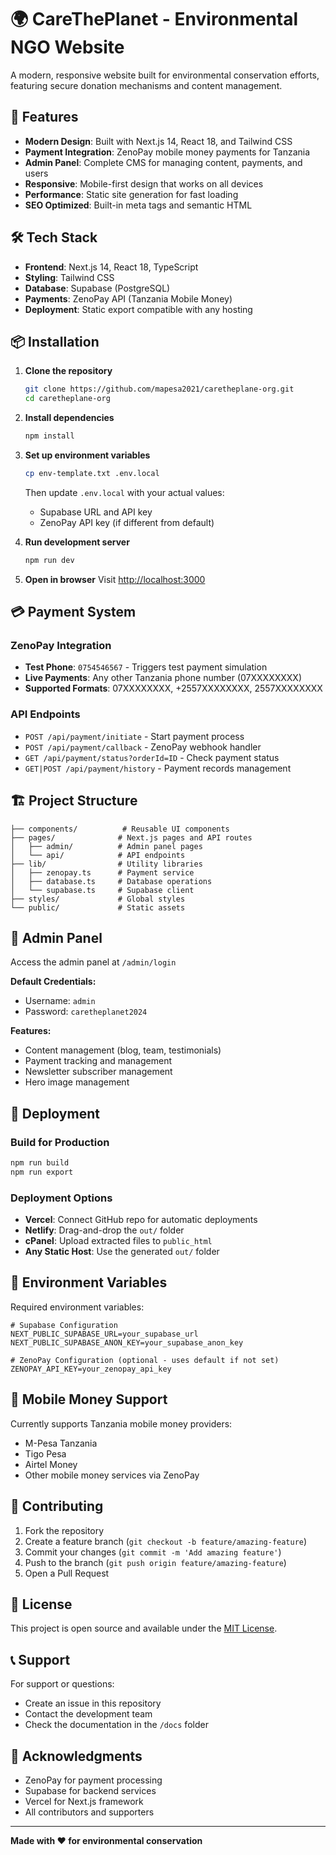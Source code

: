 # 🌍 CareThePlanet - Environmental NGO Website

A modern, responsive website built for environmental conservation efforts, featuring secure donation mechanisms and content management.

## 🚀 Features

- **Modern Design**: Built with Next.js 14, React 18, and Tailwind CSS
- **Payment Integration**: ZenoPay mobile money payments for Tanzania
- **Admin Panel**: Complete CMS for managing content, payments, and users
- **Responsive**: Mobile-first design that works on all devices
- **Performance**: Static site generation for fast loading
- **SEO Optimized**: Built-in meta tags and semantic HTML

## 🛠️ Tech Stack

- **Frontend**: Next.js 14, React 18, TypeScript
- **Styling**: Tailwind CSS
- **Database**: Supabase (PostgreSQL)
- **Payments**: ZenoPay API (Tanzania Mobile Money)
- **Deployment**: Static export compatible with any hosting

## 📦 Installation

1. **Clone the repository**
   ```bash
   git clone https://github.com/mapesa2021/caretheplane-org.git
   cd caretheplane-org
   ```

2. **Install dependencies**
   ```bash
   npm install
   ```

3. **Set up environment variables**
   ```bash
   cp env-template.txt .env.local
   ```
   Then update `.env.local` with your actual values:
   - Supabase URL and API key
   - ZenoPay API key (if different from default)

4. **Run development server**
   ```bash
   npm run dev
   ```

5. **Open in browser**
   Visit [http://localhost:3000](http://localhost:3000)

## 💳 Payment System

### ZenoPay Integration
- **Test Phone**: `0754546567` - Triggers test payment simulation
- **Live Payments**: Any other Tanzania phone number (07XXXXXXXX)
- **Supported Formats**: 07XXXXXXXX, +2557XXXXXXXX, 2557XXXXXXXX

### API Endpoints
- `POST /api/payment/initiate` - Start payment process
- `POST /api/payment/callback` - ZenoPay webhook handler
- `GET /api/payment/status?orderId=ID` - Check payment status
- `GET|POST /api/payment/history` - Payment records management

## 🏗️ Project Structure

```
├── components/          # Reusable UI components
├── pages/              # Next.js pages and API routes
│   ├── admin/          # Admin panel pages
│   └── api/            # API endpoints
├── lib/                # Utility libraries
│   ├── zenopay.ts      # Payment service
│   ├── database.ts     # Database operations
│   └── supabase.ts     # Supabase client
├── styles/             # Global styles
└── public/             # Static assets
```

## 🔧 Admin Panel

Access the admin panel at `/admin/login`

**Default Credentials:**
- Username: `admin`
- Password: `caretheplanet2024`

**Features:**
- Content management (blog, team, testimonials)
- Payment tracking and management
- Newsletter subscriber management
- Hero image management

## 🚀 Deployment

### Build for Production
```bash
npm run build
npm run export
```

### Deployment Options
- **Vercel**: Connect GitHub repo for automatic deployments
- **Netlify**: Drag-and-drop the `out/` folder
- **cPanel**: Upload extracted files to `public_html`
- **Any Static Host**: Use the generated `out/` folder

## 🔐 Environment Variables

Required environment variables:

```env
# Supabase Configuration
NEXT_PUBLIC_SUPABASE_URL=your_supabase_url
NEXT_PUBLIC_SUPABASE_ANON_KEY=your_supabase_anon_key

# ZenoPay Configuration (optional - uses default if not set)
ZENOPAY_API_KEY=your_zenopay_api_key
```

## 📱 Mobile Money Support

Currently supports Tanzania mobile money providers:
- M-Pesa Tanzania
- Tigo Pesa
- Airtel Money
- Other mobile money services via ZenoPay

## 🤝 Contributing

1. Fork the repository
2. Create a feature branch (`git checkout -b feature/amazing-feature`)
3. Commit your changes (`git commit -m 'Add amazing feature'`)
4. Push to the branch (`git push origin feature/amazing-feature`)
5. Open a Pull Request

## 📄 License

This project is open source and available under the [MIT License](LICENSE).

## 📞 Support

For support or questions:
- Create an issue in this repository
- Contact the development team
- Check the documentation in the `/docs` folder

## 🌟 Acknowledgments

- ZenoPay for payment processing
- Supabase for backend services
- Vercel for Next.js framework
- All contributors and supporters

---

**Made with ❤️ for environmental conservation**
